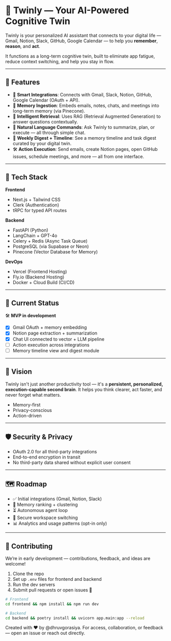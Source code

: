 # 🧠 Twinly — Your AI-Powered Cognitive Twin

Twinly is your personalized AI assistant that connects to your digital life — Gmail, Notion, Slack, GitHub, Google Calendar — to help you **remember**, **reason**, and **act**. 

It functions as a long-term cognitive twin, built to eliminate app fatigue, reduce context switching, and help you stay in flow.

---

## 🚀 Features

- 🔗 **Smart Integrations**: Connects with Gmail, Slack, Notion, GitHub, Google Calendar (OAuth + API).
- 🧠 **Memory Ingestion**: Embeds emails, notes, chats, and meetings into long-term memory (via Pinecone).
- 🔎 **Intelligent Retrieval**: Uses RAG (Retrieval Augmented Generation) to answer questions contextually.
- 💬 **Natural Language Commands**: Ask Twinly to summarize, plan, or execute — all through simple chat.
- 📆 **Weekly Digest + Timeline**: See a memory timeline and task digest curated by your digital twin.
- 🛠️ **Action Execution**: Send emails, create Notion pages, open GitHub issues, schedule meetings, and more — all from one interface.

---

## 🧱 Tech Stack

**Frontend**
- Next.js + Tailwind CSS
- Clerk (Authentication)
- tRPC for typed API routes

**Backend**
- FastAPI (Python)
- LangChain + GPT-4o
- Celery + Redis (Async Task Queue)
- PostgreSQL (via Supabase or Neon)
- Pinecone (Vector Database for Memory)

**DevOps**
- Vercel (Frontend Hosting)
- Fly.io (Backend Hosting)
- Docker + Cloud Build (CI/CD)

---

## 🧪 Current Status

🛠️ **MVP in development**

- [x] Gmail OAuth + memory embedding  
- [x] Notion page extraction + summarization  
- [x] Chat UI connected to vector + LLM pipeline  
- [ ] Action execution across integrations  
- [ ] Memory timeline view and digest module

---

## 🧠 Vision

Twinly isn't just another productivity tool — it's a **persistent, personalized, execution-capable second brain**. It helps you think clearer, act faster, and never forget what matters.

- Memory-first
- Privacy-conscious
- Action-driven

---

## 🛡️ Security & Privacy

- OAuth 2.0 for all third-party integrations
- End-to-end encryption in transit
- No third-party data shared without explicit user consent

---

## 🗺️ Roadmap

- ✅ Initial integrations (Gmail, Notion, Slack)
- 🚧 Memory ranking + clustering
- ⏳ Autonomous agent loop
- 🔐 Secure workspace switching
- 📊 Analytics and usage patterns (opt-in only)

---

## 🤝 Contributing

We’re in early development — contributions, feedback, and ideas are welcome!

1. Clone the repo
2. Set up `.env` files for frontend and backend
3. Run the dev servers
4. Submit pull requests or open issues 🚀

```bash
# Frontend
cd frontend && npm install && npm run dev

# Backend
cd backend && poetry install && uvicorn app.main:app --reload
```

Created with ❤️ by @dhruvgorasiya.
For access, collaboration, or feedback — open an issue or reach out directly.
